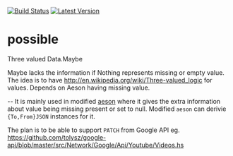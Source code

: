 [![Build Status](https://travis-ci.org/tolysz/possible.svg?branch=master)](https://travis-ci.org/tolysz/possible)
[![Latest Version](https://img.shields.io/hackage/v/possible.svg)](https://hackage.haskell.org/package/possible)


possible
========

Three valued Data.Maybe


Maybe lacks the information if Nothing represents missing or empty value. 
The idea is to have http://en.wikipedia.org/wiki/Three-valued_logic for values.
Depends on Aeson having missing value.

--
It is mainly used in modified [aeson](https://github.com/tolysz/aeson) where it gives the extra information about value being missing present or set to null. Modified `aeson` can derivie `{To,From}JSON` instances for it.

The plan is to be able to support `PATCH` from Google API
eg. https://github.com/tolysz/google-api/blob/master/src/Network/Google/Api/Youtube/Videos.hs
